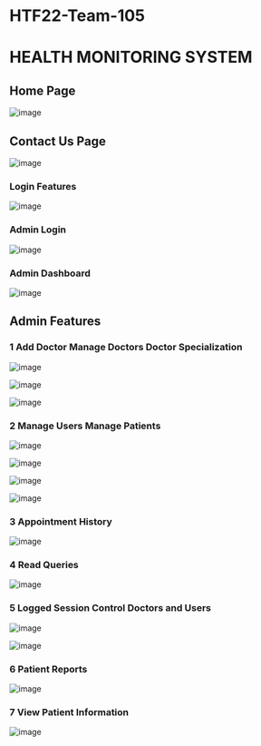 # HTF22-Team-105

<h1>HEALTH MONITORING SYSTEM </h1>


<h2>Home Page</h2>

![image](https://user-images.githubusercontent.com/84970944/198868286-9db5318f-58b0-4e7b-8c11-8bff8847b4a5.png)

<h2>Contact Us Page</h2>

![image](https://user-images.githubusercontent.com/84970944/198868331-09e7eecd-64b4-4cde-8d24-a93eeaeb8227.png)

<h3>Login Features</h3>

![image](https://user-images.githubusercontent.com/84970944/198868346-bfb03e60-6367-407c-b966-a925bfcb8825.png)

<h3>Admin Login</h3>

![image](https://user-images.githubusercontent.com/84970944/198868364-dbab43fe-8a22-44e5-8637-b12eadd87149.png)


<h3>Admin Dashboard</h3>

![image](https://user-images.githubusercontent.com/84970944/198868396-3c46f4c3-17e9-4afd-9005-8afa511bd02a.png)


<h2>Admin Features</h2>


<h3>1 Add Doctor Manage Doctors Doctor Specialization </h3>

![image](https://user-images.githubusercontent.com/84970944/198868427-9c2a328c-7485-4ff5-a90f-f27aa4a7b514.png)

![image](https://user-images.githubusercontent.com/84970944/198868541-cf4e062c-7514-4621-8a72-da12507f00f0.png)

![image](https://user-images.githubusercontent.com/84970944/198868555-c12c3ff4-2b1e-4c55-ba50-d4428063c25d.png)



<h3>2 Manage Users Manage Patients</h3>

![image](https://user-images.githubusercontent.com/84970944/198868479-fcca08fb-0a1a-4cdb-9fc8-c3b6d3e7f466.png)

![image](https://user-images.githubusercontent.com/84970944/198868502-d1b38113-dff1-43ff-94f5-f0c423e19ad8.png)

![image](https://user-images.githubusercontent.com/84970944/198868574-73adc297-29f9-426c-9ef8-fc730a556f03.png)

![image](https://user-images.githubusercontent.com/84970944/198868583-c90eacdc-c913-4e93-9bfd-64338e143daf.png)


<h3>3 Appointment History</h3>


![image](https://user-images.githubusercontent.com/84970944/198868620-189ade58-c5f2-40be-9fa2-6f8a61ba2317.png)


<h3>4 Read Queries</h3>

![image](https://user-images.githubusercontent.com/84970944/198868639-0f7aaa9c-411c-4103-9d68-dff20d3d7183.png)


<h3>5 Logged Session Control Doctors and Users</h3>

![image](https://user-images.githubusercontent.com/84970944/198868661-5e8f9ace-6773-4129-882b-2e8c56b98c17.png)

![image](https://user-images.githubusercontent.com/84970944/198868675-08c65c92-971f-4b60-bd40-dce1ebf1d6aa.png)


<h3>6 Patient Reports</h3>

![image](https://user-images.githubusercontent.com/84970944/198868698-dec0c660-9a9e-4c64-bfcc-6c6e5425dc13.png)


<h3>7 View Patient Information</h3>

![image](https://user-images.githubusercontent.com/84970944/198868715-91019867-285e-4cda-b0f1-37f16a688f66.png)

